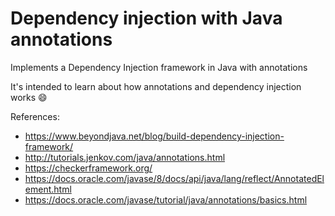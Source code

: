 # Dependency injection with Java annotations
Implements a Dependency Injection framework in Java with annotations

It's intended to learn about how annotations and dependency injection works :smile:

References:

- https://www.beyondjava.net/blog/build-dependency-injection-framework/
- http://tutorials.jenkov.com/java/annotations.html
- https://checkerframework.org/
- https://docs.oracle.com/javase/8/docs/api/java/lang/reflect/AnnotatedElement.html
- https://docs.oracle.com/javase/tutorial/java/annotations/basics.html
